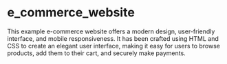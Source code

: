 # e_commerce_website
 This example e-commerce website offers a modern design, user-friendly interface, and mobile responsiveness. It has been crafted using HTML and CSS to create an elegant user interface, making it easy for users to browse products, add them to their cart, and securely make payments. 
